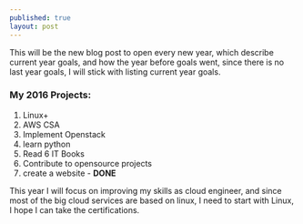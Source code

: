 ```yaml
---
published: true
layout: post
---
```


This will be the new blog post to open every new year, which describe current year goals, and how the year before goals went, since there is no last year goals, I will stick with listing current year goals.

### My 2016 Projects:
1. Linux+
2. AWS CSA
3. Implement Openstack
4. learn python
5. Read 6 IT Books
6. Contribute to opensource projects
7. create a website - **DONE**

This year I will focus on improving my skills as cloud engineer, and since most of the big cloud services are based on linux, I need to start with Linux, I hope I can take the certifications.

